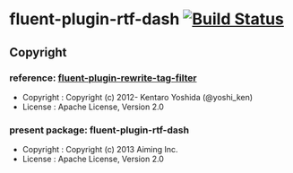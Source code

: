 # fluent-plugin-rtf-dash [![Build Status](https://travis-ci.org/aiming/fluent-plugin-rtf-dash.png?branch=master)](https://travis-ci.org/aiming/fluent-plugin-rtf-dash)

## Copyright

### reference: [fluent-plugin-rewrite-tag-filter](https://github.com/fluent/fluent-plugin-rewrite-tag-filter)

- Copyright :  Copyright (c) 2012- Kentaro Yoshida (@yoshi_ken)  
- License   :  Apache License, Version 2.0

### present package: fluent-plugin-rtf-dash

- Copyright :  Copyright (c) 2013 Aiming Inc.
- License   :  Apache License, Version 2.0

